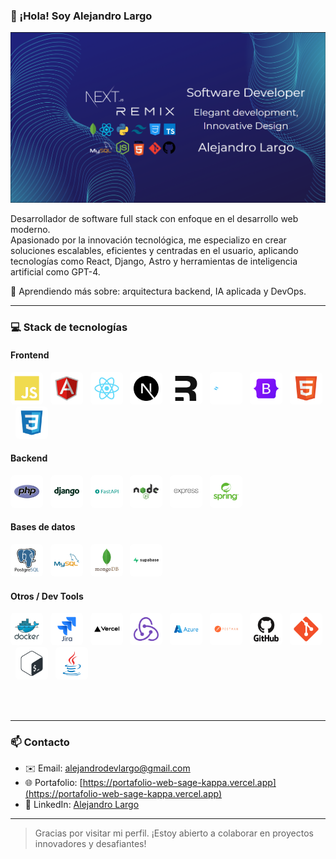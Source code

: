 ### 👋 ¡Hola! Soy Alejandro Largo

![Alejandro Largo](/images/baner.png)

Desarrollador de software full stack con enfoque en el desarrollo web moderno.  
Apasionado por la innovación tecnológica, me especializo en crear soluciones escalables, eficientes y centradas en el usuario, aplicando tecnologías como React, Django, Astro y herramientas de inteligencia artificial como GPT-4.

🌱 Aprendiendo más sobre: arquitectura backend, IA aplicada y DevOps.


---

### 💻 Stack de tecnologías

#### Frontend
<p align="left"> <img src="https://github.com/devicons/devicon/blob/master/icons/javascript/javascript-plain.svg" height="40" style="background-color:white; padding:6px; border-radius:6px;" alt="JavaScript" /> &nbsp; <img src="https://github.com/devicons/devicon/blob/master/icons/angularjs/angularjs-original.svg" height="40" style="background-color:white; padding:6px; border-radius:6px;" alt="Angular" /> &nbsp; <img src="https://github.com/devicons/devicon/blob/master/icons/react/react-original.svg" height="40" style="background-color:white; padding:6px; border-radius:6px;" alt="React" /> &nbsp; <img src="https://github.com/devicons/devicon/blob/master/icons/nextjs/nextjs-plain.svg" height="40" style="background-color:white; padding:6px; border-radius:6px;" alt="Next.js" /> &nbsp; <img src="https://github.com/devicons/devicon/blob/master/icons/remix/remix-original.svg" height="40" style="background-color:white; padding:6px; border-radius:6px;" alt="Remix" /> &nbsp; <img src="https://github.com/devicons/devicon/blob/master/icons/tailwindcss/tailwindcss-original-wordmark.svg" height="40" style="background-color:white; padding:6px; border-radius:6px;" alt="Tailwind CSS" /> &nbsp; <img src="https://github.com/devicons/devicon/blob/master/icons/bootstrap/bootstrap-original.svg" height="40" style="background-color:white; padding:6px; border-radius:6px;" alt="Bootstrap" /> &nbsp; <img src="https://github.com/devicons/devicon/blob/master/icons/html5/html5-original.svg" height="40" style="background-color:white; padding:6px; border-radius:6px;" alt="HTML5" /> &nbsp; <img src="https://github.com/devicons/devicon/blob/master/icons/css3/css3-original.svg" height="40" style="background-color:white; padding:6px; border-radius:6px;" alt="CSS3" /> </p>

#### Backend

<p align="left"> <img src="https://github.com/devicons/devicon/blob/master/icons/php/php-original.svg" height="40" style="background-color:white; padding:6px; border-radius:6px;" alt="PHP" /> &nbsp; <img src="https://github.com/devicons/devicon/blob/master/icons/django/django-plain-wordmark.svg" height="40" style="background-color:white; padding:6px; border-radius:6px;" alt="Django" /> &nbsp; <img src="https://github.com/devicons/devicon/blob/master/icons/fastapi/fastapi-original-wordmark.svg" height="40" style="background-color:white; padding:6px; border-radius:6px;" alt="FastAPI" /> &nbsp; <img src="https://github.com/devicons/devicon/blob/master/icons/nodejs/nodejs-original-wordmark.svg" height="40" style="background-color:white; padding:6px; border-radius:6px;" alt="Node.js" /> &nbsp; <img src="https://github.com/devicons/devicon/blob/master/icons/express/express-original-wordmark.svg" height="40" style="background-color:white; padding:6px; border-radius:6px;" alt="Express" /> &nbsp; <img src="https://github.com/devicons/devicon/blob/master/icons/spring/spring-original-wordmark.svg" height="40" style="background-color:white; padding:6px; border-radius:6px;" alt="Spring Boot" /> </p>

#### Bases de datos

<p align="left"> <img src="https://github.com/devicons/devicon/blob/master/icons/postgresql/postgresql-original-wordmark.svg" height="40" style="background-color:white; padding:6px; border-radius:6px;" alt="PostgreSQL" /> &nbsp; <img src="https://github.com/devicons/devicon/blob/master/icons/mysql/mysql-original-wordmark.svg" height="40" style="background-color:white; padding:6px; border-radius:6px;" alt="MySQL" /> &nbsp; <img src="https://github.com/devicons/devicon/blob/master/icons/mongodb/mongodb-original-wordmark.svg" height="40" style="background-color:white; padding:6px; border-radius:6px;" alt="MongoDB" /> &nbsp; <img src="https://github.com/devicons/devicon/blob/master/icons/supabase/supabase-original-wordmark.svg" height="40" style="background-color:white; padding:6px; border-radius:6px;" alt="Supabase" /> </p>


#### Otros / Dev Tools

<p align="left"> <img src="https://github.com/devicons/devicon/blob/master/icons/docker/docker-original-wordmark.svg" height="40" style="background-color:white; padding:6px; border-radius:6px;" alt="Docker" /> &nbsp; <img src="https://github.com/devicons/devicon/blob/master/icons/jira/jira-original-wordmark.svg" height="40" style="background-color:white; padding:6px; border-radius:6px;" alt="Jira" /> &nbsp; <img src="https://github.com/devicons/devicon/blob/master/icons/vercel/vercel-original-wordmark.svg" height="40" style="background-color:white; padding:6px; border-radius:6px;" alt="Vercel" /> &nbsp; <img src="https://github.com/devicons/devicon/blob/master/icons/redux/redux-original.svg" height="40" style="background-color:white; padding:6px; border-radius:6px;" alt="Redux" /> &nbsp; <img src="https://github.com/devicons/devicon/blob/master/icons/azure/azure-original-wordmark.svg" height="40" style="background-color:white; padding:6px; border-radius:6px;" alt="Azure" /> &nbsp; <img src="https://github.com/devicons/devicon/blob/master/icons/postman/postman-original-wordmark.svg" height="40" style="background-color:white; padding:6px; border-radius:6px;" alt="Postman" /> &nbsp; <img src="https://github.com/devicons/devicon/blob/master/icons/github/github-original-wordmark.svg" height="40" style="background-color:white; padding:6px; border-radius:6px;" alt="GitHub" /> &nbsp; <img src="https://github.com/devicons/devicon/blob/master/icons/git/git-original.svg" height="40" style="background-color:white; padding:6px; border-radius:6px;" alt="Git" /> &nbsp; <img src="https://github.com/devicons/devicon/blob/master/icons/bash/bash-plain.svg" height="40" style="background-color:white; padding:6px; border-radius:6px;" alt="Bash" /> &nbsp; <img src="https://github.com/devicons/devicon/blob/master/icons/java/java-original.svg" height="40" style="background-color:white; padding:6px; border-radius:6px;" alt="Java" /> </p>

<br/><br/>

---

### 📫 Contacto

- ✉️ Email: [alejandrodevlargo@gmail.com](mailto:alejandrodevlargo@gmail.com)  
- 🌐 Portafolio: [https://portafolio-web-sage-kappa.vercel.app](https://portafolio-web-sage-kappa.vercel.app)  
- 💼 LinkedIn: [Alejandro Largo](https://www.linkedin.com/in/alejandro-largo-dev/)

---

> Gracias por visitar mi perfil. ¡Estoy abierto a colaborar en proyectos innovadores y desafiantes!
